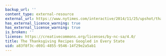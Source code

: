 ```yaml
---
backup_url: ''
content_type: external-resource
external_url: https://www.nytimes.com/interactive/2014/11/25/upshot/thanksgiving-recipes-googled-in-every-state.html?abt=0002&abg=1
has_external_licence_warning: true
has_external_license_warning: true
is_broken: ''
license: https://creativecommons.org/licenses/by-nc-sa/4.0/
title: The Thanksgiving Recipes Googled in Every State
uid: a83f8f3c-d691-4855-9546-14f29e2a5ab1
---
```

